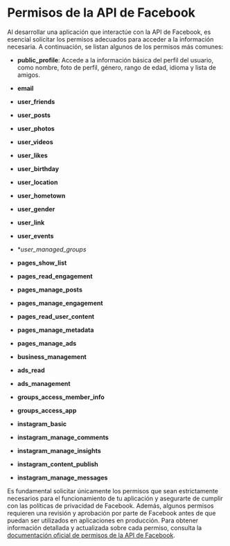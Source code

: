 # Permisos de la API de Facebook

Al desarrollar una aplicación que interactúe con la API de Facebook, es esencial solicitar los permisos adecuados para acceder a la información necesaria. A continuación, se listan algunos de los permisos más comunes:

- **public_profile**: Accede a la información básica del perfil del usuario, como nombre, foto de perfil, género, rango de edad, idioma y lista de amigos.

- **email**

- **user_friends**

- **user_posts**

- **user_photos**
  
- **user_videos**

- **user_likes**

- **user_birthday**

- **user_location**

- **user_hometown**
  
- **user_gender**
  
- **user_link**

- **user_events**

- **user_managed_groups*

- **pages_show_list**

- **pages_read_engagement**
  
- **pages_manage_posts**

- **pages_manage_engagement**

- **pages_read_user_content**

- **pages_manage_metadata**
  
- **pages_manage_ads**

- **business_management**

- **ads_read**

- **ads_management**

- **groups_access_member_info**

- **groups_access_app**

- **instagram_basic**

- **instagram_manage_comments**

- **instagram_manage_insights**

- **instagram_content_publish**

- **instagram_manage_messages**

Es fundamental solicitar únicamente los permisos que sean estrictamente necesarios para el funcionamiento de tu aplicación y asegurarte de cumplir con las políticas de privacidad de Facebook. Además, algunos permisos requieren una revisión y aprobación por parte de Facebook antes de que puedan ser utilizados en aplicaciones en producción. Para obtener información detallada y actualizada sobre cada permiso, consulta la [documentación oficial de permisos de la API de Facebook](https://developers.facebook.com/docs/permissions/).
